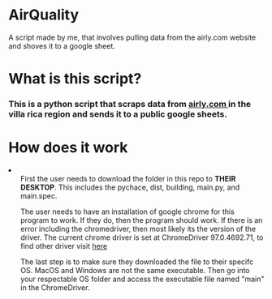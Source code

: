 # AirQuality
A script made by me, that involves pulling data from the airly.com website and shoves it to a google sheet. 


<h1> What is this script? </h1> 
<h3> This is a python script that scraps data from <a href="https://airly.org/map/en/#33.89255,-84.835544,i90171"> airly.com </a> in the villa rica region and sends it to a public google sheets. </h3>

<h1> How does it work </h1>
<li> 
  <ul> First the user needs to download the folder in this repo to <strong> THEIR DESKTOP</strong>. This includes the pychace, dist, building, main.py, and main.spec. </ul> 
  <ul> The user needs to have an installation of google chrome for this program to work. If they do, then the program should work. If there is an error including the chromedriver, then most likely its the version of the driver. The current chrome driver is set at ChromeDriver 97.0.4692.71, to find other driver visit <a href="https://chromedriver.chromium.org/downloads"> here </a> </ul>
  <ul> The last step is to make sure they downloaded the file to their specifc OS. MacOS and Windows are not the same executable. Then go into your respectable OS folder and access the executable file named "main" in the ChromeDriver.</ul> 
</li> 
